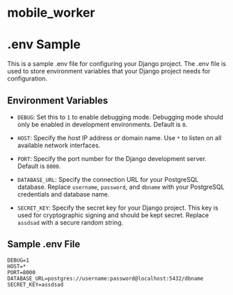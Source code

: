 # mobile_worker

# .env Sample

This is a sample .env file for configuring your Django project. The .env file is used to store environment variables that your Django project needs for configuration.

## Environment Variables

- `DEBUG`: Set this to `1` to enable debugging mode. Debugging mode should only be enabled in development environments. Default is `0`.

- `HOST`: Specify the host IP address or domain name. Use `*` to listen on all available network interfaces.

- `PORT`: Specify the port number for the Django development server. Default is `8000`.

- `DATABASE_URL`: Specify the connection URL for your PostgreSQL database. Replace `username`, `password`, and `dbname` with your PostgreSQL credentials and database name.

- `SECRET_KEY`: Specify the secret key for your Django project. This key is used for cryptographic signing and should be kept secret. Replace `assdsad` with a secure random string.

## Sample .env File

```plaintext
DEBUG=1
HOST=*
PORT=8000
DATABASE_URL=postgres://username:password@localhost:5432/dbname
SECRET_KEY=assdsad

